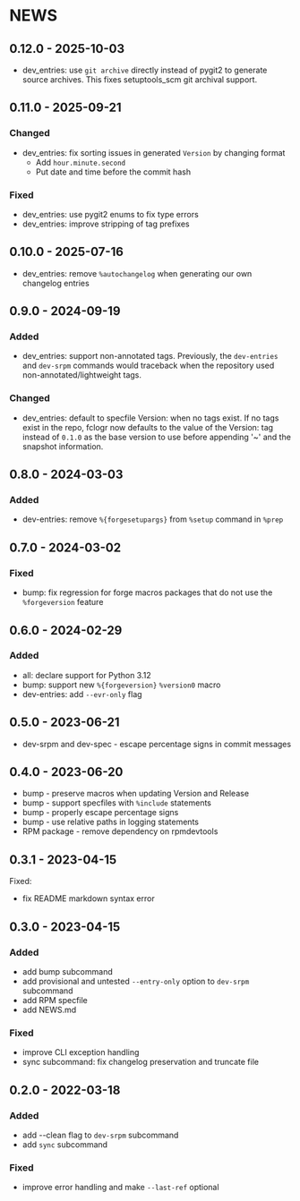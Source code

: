 NEWS
======

## 0.12.0 - 2025-10-03 <a id='0.12.0'></a>

- dev_entries: use `git archive` directly instead of pygit2 to generate source
  archives. This fixes setuptools_scm git archival support.

## 0.11.0 - 2025-09-21 <a id='0.11.0'></a>

### Changed

- dev_entries: fix sorting issues in generated `Version` by changing format
    - Add `hour.minute.second`
    - Put date and time before the commit hash

### Fixed

- dev_entries: use pygit2 enums to fix type errors
- dev_entries: improve stripping of tag prefixes

## 0.10.0 - 2025-07-16 <a id='0.10.0'></a>

- dev_entries: remove `%autochangelog` when generating our own changelog entries

## 0.9.0 - 2024-09-19 <a id='0.9.0'></a>

### Added

- dev_entries: support non-annotated tags.
  Previously, the `dev-entries` and `dev-srpm` commands would traceback when
  the repository used non-annotated/lightweight tags.

### Changed

- dev_entries: default to specfile Version: when no tags exist.
  If no tags exist in the repo, fclogr now defaults to the value of the
  Version: tag instead of `0.1.0` as the base version to use before appending
  '~' and the snapshot information.

## 0.8.0 - 2024-03-03 <a id='0.8.0'></a>

### Added

- dev-entries: remove `%{forgesetupargs}` from `%setup` command in `%prep`

## 0.7.0 - 2024-03-02 <a id='0.7.0'></a>

### Fixed

- bump: fix regression for forge macros packages that do not use the
  `%forgeversion` feature

## 0.6.0 - 2024-02-29 <a id='0.6.0'></a>

### Added

- all: declare support for Python 3.12
- bump: support new `%{forgeversion}` `%version0` macro
- dev-entries: add `--evr-only` flag

## 0.5.0 - 2023-06-21 <a id='0.5.0'></a>

- dev-srpm and dev-spec - escape percentage signs in commit messages

## 0.4.0 - 2023-06-20 <a id='0.4.0'></a>

- bump - preserve macros when updating Version and Release
- bump - support specfiles with `%include` statements
- bump - properly escape percentage signs
- bump - use relative paths in logging statements
- RPM package - remove dependency on rpmdevtools

## 0.3.1 - 2023-04-15 <a id='0.3.1'></a>

Fixed:

- fix README markdown syntax error

## 0.3.0 - 2023-04-15 <a id='0.3.0'></a>

### Added

- add bump subcommand
- add provisional and untested `--entry-only` option to `dev-srpm` subcommand
- add RPM specfile
- add NEWS.md

### Fixed

- improve CLI exception handling
- sync subcommand: fix changelog preservation and truncate file

## 0.2.0 - 2022-03-18 <a id='0.2.0'></a>

### Added

- add --clean flag to `dev-srpm` subcommand
- add `sync` subcommand

### Fixed

- improve error handling and make `--last-ref` optional
